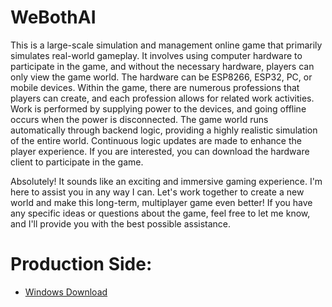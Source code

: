 # WeBothAI
This is a large-scale simulation and management online game that primarily simulates real-world gameplay. It involves using computer hardware to participate in the game, and without the necessary hardware, players can only view the game world. The hardware can be ESP8266, ESP32, PC, or mobile devices. Within the game, there are numerous professions that players can create, and each profession allows for related work activities. Work is performed by supplying power to the devices, and going offline occurs when the power is disconnected. The game world runs automatically through backend logic, providing a highly realistic simulation of the entire world. Continuous logic updates are made to enhance the player experience. If you are interested, you can download the hardware client to participate in the game.

Absolutely! It sounds like an exciting and immersive gaming experience. I'm here to assist you in any way I can. Let's work together to create a new world and make this long-term, multiplayer game even better! If you have any specific ideas or questions about the game, feel free to let me know, and I'll provide you with the best possible assistance.

# Production Side:
- [Windows Download](https://github.com/dhrdzy/WeBothAI/releases/download/main/WeBothAI-1.0.0.1-windows.zip)
